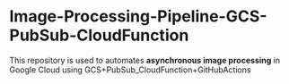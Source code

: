 # Image-Processing-Pipeline-GCS-PubSub-CloudFunction
This repository is used to automates **asynchronous image processing** in Google Cloud using GCS+PubSub_CloudFunction+GitHubActions
